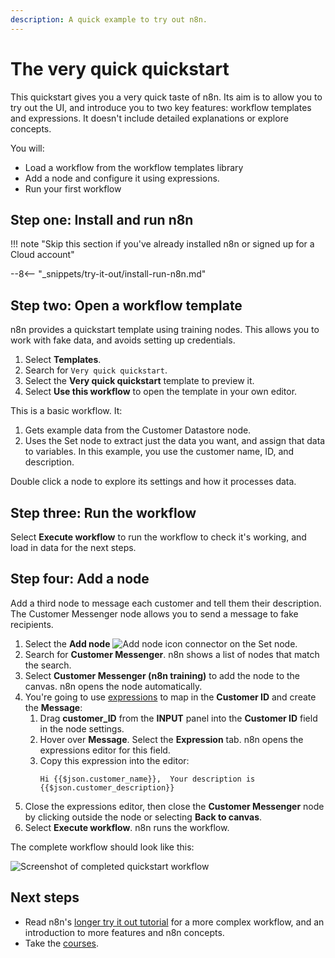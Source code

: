 ```yaml
---
description: A quick example to try out n8n.
---
```


# The very quick quickstart

This quickstart gives you a very quick taste of n8n. Its aim is to allow you to try out the UI, and introduce you to two key features: workflow templates and expressions. It doesn't include detailed explanations or explore concepts.

You will:

* Load a workflow from the workflow templates library
* Add a node and configure it using expressions.
* Run your first workflow

## Step one: Install and run n8n

!!! note "Skip this section if you've already installed n8n or signed up for a Cloud account"

--8<-- "_snippets/try-it-out/install-run-n8n.md"

## Step two: Open a workflow template

n8n provides a quickstart template using training nodes. This allows you to work with fake data, and avoids setting up credentials.

1. Select **Templates**.
2. Search for `Very quick quickstart`.
3. Select the **Very quick quickstart** template to preview it.
4. Select **Use this workflow** to open the template in your own editor.

This is a basic workflow. It:

1. Gets example data from the Customer Datastore node.
2. Uses the Set node to extract just the data you want, and assign that data to variables. In this example, you use the customer name, ID, and description.

Double click a node to explore its settings and how it processes data.

## Step three: Run the workflow

Select **Execute workflow** to run the workflow to check it's working, and load in data for the next steps.

## Step four: Add a node

Add a third node to message each customer and tell them their description. The Customer Messenger node allows you to send a message to fake recipients.

1. Select the **Add node** <span class="inline-image">![Add node icon](/_images/try-it-out/add-node-small.png)</span> connector on the Set node.
2. Search for **Customer Messenger**. n8n shows a list of nodes that match the search.
3. Select **Customer Messenger (n8n training)** to add the node to the canvas. n8n opens the node automatically.
4. You're going to use [expressions](/code-examples/expressions/) to map in the **Customer ID** and create the **Message**:
	1. Drag **customer_ID** from the **INPUT** panel into the **Customer ID** field in the node settings.
    2. Hover over **Message**. Select the **Expression** tab. n8n opens the expressions editor for this field.
    3. Copy this expression into the editor:
        ```
        Hi {{$json.customer_name}},  Your description is {{$json.customer_description}}
        ```
5. Close the expressions editor, then close the **Customer Messenger** node by clicking outside the node or selecting **Back to canvas**.
6. Select **Execute workflow**. n8n runs the workflow.

The complete workflow should look like this:

![Screenshot of completed quickstart workflow](/_images/try-it-out/quickstart/very-quick-quickstart-workflow.png)


## Next steps

* Read n8n's [longer try it out tutorial](/try-it-out/longer-introduction/) for a more complex workflow, and an introduction to more features and n8n concepts.
* Take the [courses](/courses/).


